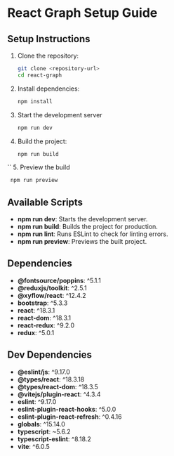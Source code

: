 #  React Graph Setup Guide

## Setup Instructions

1. Clone the repository:
   ```bash
   git clone <repository-url>
   cd react-graph
   ```
2. Install dependencies:
   ```bash
   npm install
   ```
3. Start the development server
   ```bash
   npm run dev
   ````
4. Build the project:
   ```bash
   npm run build
  ``
5. Preview the build 
  ```bash
   npm run preview
```

## Available Scripts
- **npm run dev**: Starts the development server.
- **npm run build**: Builds the project for production.
- **npm run lint**: Runs ESLint to check for linting errors.
- **npm run preview**: Previews the built project.

## Dependencies
- **@fontsource/poppins**: ^5.1.1
- **@reduxjs/toolkit**: ^2.5.1
- **@xyflow/react**: ^12.4.2
- **bootstrap**: ^5.3.3
- **react**: ^18.3.1
- **react-dom**: ^18.3.1
- **react-redux**: ^9.2.0
- **redux**: ^5.0.1

## Dev Dependencies
- **@eslint/js**: ^9.17.0
- **@types/react**: ^18.3.18
- **@types/react-dom**: ^18.3.5
- **@vitejs/plugin-react**: ^4.3.4
- **eslint**: ^9.17.0
- **eslint-plugin-react-hooks**: ^5.0.0
- **eslint-plugin-react-refresh**: ^0.4.16
- **globals**: ^15.14.0
- **typescript**: ~5.6.2
- **typescript-eslint**: ^8.18.2
- **vite**: ^6.0.5
